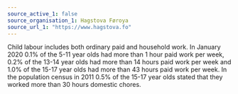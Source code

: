 ```yaml
---
source_active_1: false
source_organisation_1: Hagstova Føroya
source_url_1: "https://www.hagstova.fo"
---
```

Child labour includes both ordinary paid and household work.
In January 2020 0.1% of the 5-11 year olds had more than 1 hour paid work per week, 0.2% of the 13-14 year olds had more than 14 hours paid work per week and 1.0% of the 15-17 year olds had more than 43 hours paid work per week.
In the population census in 2011 0.5% of the 15-17 year olds stated that they worked more than 30 hours domestic chores.
